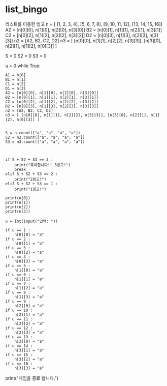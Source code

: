 # list_bingo
리스트를 이용한 빙고
n = [ [1, 2, 3, 4], [5, 6, 7, 8], [9, 10, 11, 12], [13, 14, 15, 16]]
A2 = [n[0][0], n[1][0], n[2][0], n[3][0]]
B2 = [n[0][1], n[1][1], n[2][1], n[3][1]]
C2 = [n[0][2], n[1][2], n[2][2], n[3][2]]
D2 = [n[0][3], n[1][3], n[2][3], n[3][3]]
n2 = [A2, B2, C2, D2]
n3 = [ [n[0][0], n[1][1], n[2][2], n[3][3]], [n[3][0], n[2][1], n[1][2], n[0][3]] ]

S = 0
S2 = 0
S3 = 0

u = 0
while True:
	
    A1 = n[0]    
    B1 = n[1]
    C1 = n[2]
    D1 = n[3]
    A2 = [n[0][0], n[1][0], n[2][0], n[3][0]]
    B2 = [n[0][1], n[1][1], n[2][1], n[3][1]]
    C2 = [n[0][2], n[1][2], n[2][2], n[3][2]]
    D2 = [n[0][3], n[1][3], n[2][3], n[3][3]]
    n2 = [A2, B2, C2, D2]
    n3 = [ [n[0][0], n[1][1], n[2][2], n[3][3]], [n[3][0], n[2][1], n[1][2], n[0][3]] ]

    
    S = n.count(["a", "a", "a", "a"])
    S2 = n2.count(["a", "a", "a", "a"])
    S3 = n3.count(["a", "a", "a", "a"])


    
    if S + S2 + S3 == 3 :
    	print("축하합니다!! 3빙고!")
    	break
    elif S + S2 + S3 == 2 :
    	print("2빙고!")
    elif S + S2 + S3 == 1 :
    	print("1빙고!")
    
    print(n[0])
    print(n[1])
    print(n[2])
    print(n[3])
    
    u = int(input("입력: "))
    
    if u == 1 :
    	n[0][0] = "a"
    if u == 2 :
    	n[0][1] = "a"
    if u == 3 :
    	n[0][2] = "a"
    if u == 4 :
    	n[0][3] = "a"
    if u == 5 :
    	n[1][0] = "a"
    if u == 6 :
    	n[1][1] = "a"
    if u == 7 :
    	n[1][2] = "a"
    if u == 8 :
    	n[1][3] = "a"
    if u == 9 :
    	n[2][0] = "a"
    if u == 10 :
    	n[2][1] = "a"
    if u == 11 :
    	n[2][2] = "a"
    if u == 12 :
    	n[2][3] = "a"
    if u == 13 :
    	n[3][0] = "a"
    if u == 14 :
    	n[3][1] = "a"
    if u == 15 :
    	n[3][2] = "a"
    if u == 16 :
    	n[3][3] = "a"


print("게임을 종료 합니다.")
